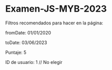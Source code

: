 # Examen-JS-MYB-2023
Filtros recomendados para hacer en la página:

fromDate: 01/01/2020 

toDate: 03/06/2023

Puntaje: 5

ID de usuario: 1 // No elegir
